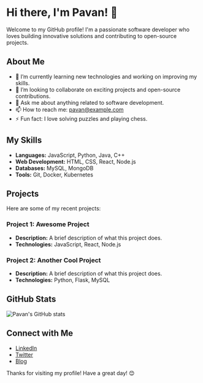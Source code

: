 # Hi there, I'm Pavan! 👋

Welcome to my GitHub profile! I'm a passionate software developer who loves building innovative solutions and contributing to open-source projects.

## About Me

- 🌱 I’m currently learning new technologies and working on improving my skills.
- 👯 I’m looking to collaborate on exciting projects and open-source contributions.
- 💬 Ask me about anything related to software development.
- 📫 How to reach me: [pavan@example.com](mailto:pavan@example.com)
- ⚡ Fun fact: I love solving puzzles and playing chess.

## My Skills

- **Languages:** JavaScript, Python, Java, C++
- **Web Development:** HTML, CSS, React, Node.js
- **Databases:** MySQL, MongoDB
- **Tools:** Git, Docker, Kubernetes

## Projects

Here are some of my recent projects:

### Project 1: Awesome Project
- **Description:** A brief description of what this project does.
- **Technologies:** JavaScript, React, Node.js

### Project 2: Another Cool Project
- **Description:** A brief description of what this project does.
- **Technologies:** Python, Flask, MySQL

## GitHub Stats

![Pavan's GitHub stats](https://github-readme-stats.vercel.app/api?username=Pavanhs1808&show_icons=true&theme=radical)

## Connect with Me

- [LinkedIn](https://www.linkedin.com/in/pavanhs1808/)
- [Twitter](https://twitter.com/Pavanhs1808)
- [Blog](https://pavanhs1808.medium.com/)

Thanks for visiting my profile! Have a great day! 😊
